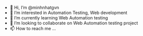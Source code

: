 - 👋 Hi, I’m @minhnhatgvn
- 👀 I’m interested in Automation Testing, Web development
- 🌱 I’m currently learning Web Automation testing
- 💞️ I’m looking to collaborate on Web Automation testing project
- 📫 How to reach me ...

<!---
minhnhatgvn/minhnhatgvn is a ✨ special ✨ repository because its `README.md` (this file) appears on your GitHub profile.
You can click the Preview link to take a look at your changes.
--->
